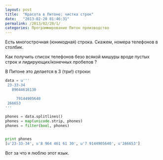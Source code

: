 ```yaml
---
layout: post
title:  "Красота в Питоне: чистка строк"
date:   "2013-02-20 01:46:31"
permalink: /2013/02/20/1/
categories: Программирование Питон производство
---
```


Есть многострочная (юникодная) строка. Скажем, номера телефонов в
столбик.

Как получить список телефонов безо всякой мишуры вроде пустых строк и
лидирующих/конечных пробелов ?

В Питоне это делается в 3 (три!) строки:

```python
data = u'''
 23-33-34
   89644616130

     79144905640
 266653
'''

phones = data.splitlines()
phones = map(unicode.strip, phones)
phones = filter(bool, phones)


print phones
[u'23-33-34', u'8 964 461 61 30', u'7 9144905640', u'266653']
```

Вот за что я люблю этот язык.

